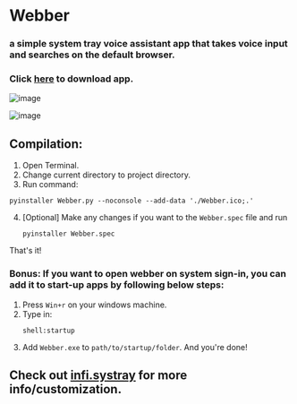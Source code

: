 # Webber
### a simple system tray voice assistant app that takes voice input and searches on the default browser.
### Click [here](https://github.com/abhikatta/Webber/releases/download/proto1/Webber.zip) to download app.
![image](https://github.com/abhikatta/Webber/assets/76813100/25ee8111-154a-4dc0-8ede-c7c862de6cd9)


![image](https://github.com/abhikatta/Webber/assets/76813100/25cc7135-0670-4eab-ae05-474d1c110aea)

## Compilation:
1. Open Terminal.
2. Change current directory to project directory.
3. Run command:
```
pyinstaller Webber.py --noconsole --add-data './Webber.ico;.' 

```
4. [Optional] Make any changes if you want to the `Webber.spec` file and run
   ```
   pyinstaller Webber.spec
   ```
That's it!

### Bonus: If you want to open webber on system sign-in, you can add it to start-up apps by following below steps:

1. Press `Win+r` on your windows machine.
2. Type in: 
   ```
   shell:startup
   ```
3. Add `Webber.exe` to `path/to/startup/folder`.
   And you're done!

## Check out [infi.systray](https://pypi.org/project/infi.systray/) for more info/customization.
